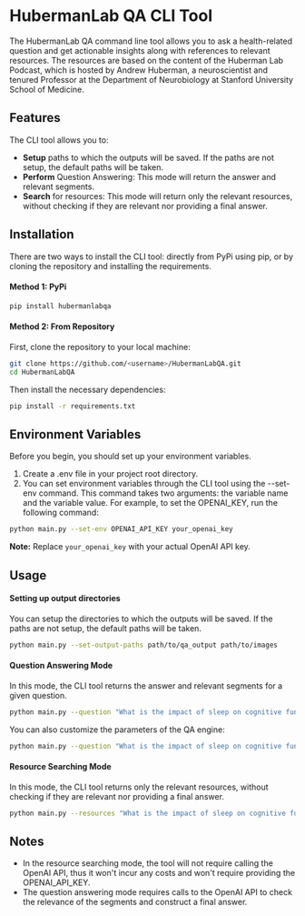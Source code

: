 # HubermanLab QA CLI Tool
The HubermanLab QA command line tool allows you to ask a health-related question and get actionable insights along with references to relevant resources. The resources are based on the content of the Huberman Lab Podcast, which is hosted by Andrew Huberman, a neuroscientist and tenured Professor at the Department of Neurobiology at Stanford University School of Medicine.

## Features
The CLI tool allows you to:

- **Setup** paths to which the outputs will be saved. If the paths are not setup, the default paths will be taken.
- **Perform** Question Answering: This mode will return the answer and relevant segments.
- **Search** for resources: This mode will return only the relevant resources, without checking if they are relevant nor providing a final answer.

## Installation
There are two ways to install the CLI tool: directly from PyPi using pip, or by cloning the repository and installing the requirements.

#### Method 1: PyPi
```bash
pip install hubermanlabqa
```

#### Method 2: From Repository
First, clone the repository to your local machine:
```bash
git clone https://github.com/<username>/HubermanLabQA.git
cd HubermanLabQA
```

Then install the necessary dependencies:
```bash
pip install -r requirements.txt
```

## Environment Variables
Before you begin, you should set up your environment variables.

1. Create a .env file in your project root directory.
2. You can set environment variables through the CLI tool using the --set-env command. This command takes two arguments: the variable name and the variable value. For example, to set the OPENAI_KEY, run the following command:
```bash
python main.py --set-env OPENAI_API_KEY your_openai_key
```

**Note:** Replace `your_openai_key` with your actual OpenAI API key.

## Usage
#### Setting up output directories

You can setup the directories to which the outputs will be saved. If the paths are not setup, the default paths will be taken.

```bash
python main.py --set-output-paths path/to/qa_output path/to/images
```

#### Question Answering Mode

In this mode, the CLI tool returns the answer and relevant segments for a given question.
```bash
python main.py --question "What is the impact of sleep on cognitive function?"
```

You can also customize the parameters of the QA engine:
```bash
python main.py --question "What is the impact of sleep on cognitive function?" --embedding_model sbert --n_search 20 --n_relevant_segments 3 --llm_model gpt-3.5-turbo --temperature 0
```

#### Resource Searching Mode

In this mode, the CLI tool returns only the relevant resources, without checking if they are relevant nor providing a final answer.
```bash
python main.py --resources "What is the impact of sleep on cognitive function?"
```

## Notes
- In the resource searching mode, the tool will not require calling the OpenAI API, thus it won't incur any costs and won't require providing the OPENAI_API_KEY.
- The question answering mode requires calls to the OpenAI API to check the relevance of the segments and construct a final answer.
